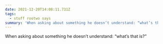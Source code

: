```yaml
---
date: 2021-12-20T14:08:11.731Z
tags:
  - stuff rootwo says
summary: 'When asking about something he doesn’t understand: “what’s that is?'
---
```

When asking about something he doesn’t understand: “what’s that is?”
